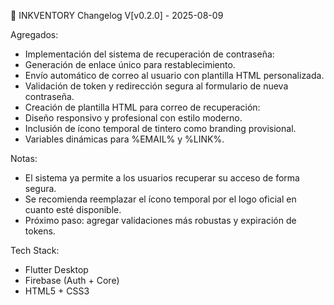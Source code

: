 📝 INKVENTORY Changelog
V[v0.2.0] - 2025-08-09

Agregados:
- Implementación del sistema de recuperación de contraseña:
- Generación de enlace único para restablecimiento.
- Envío automático de correo al usuario con plantilla HTML personalizada.
- Validación de token y redirección segura al formulario de nueva contraseña.
- Creación de plantilla HTML para correo de recuperación:
- Diseño responsivo y profesional con estilo moderno.
- Inclusión de ícono temporal de tintero como branding provisional.
- Variables dinámicas para %EMAIL% y %LINK%.

Notas:
- El sistema ya permite a los usuarios recuperar su acceso de forma segura.
- Se recomienda reemplazar el ícono temporal por el logo oficial en cuanto esté disponible.
- Próximo paso: agregar validaciones más robustas y expiración de tokens.

Tech Stack:
- Flutter Desktop
- Firebase (Auth + Core)
- HTML5 + CSS3


